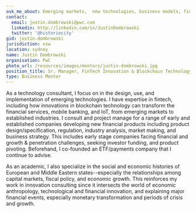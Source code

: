 ```yaml
---
ask_me_about: Emerging markets,  new technologies, business models, financial services
contact:
  email: justin.dombrowski@pwc.com
  linkedin: http://linkedin.com/in/JustinDombrowski
  twitter: '@historiocity'
gid: justin-dombrowski
jurisdiction: nsw
location: sydney
name: Justin Dombrowski
organisation: PwC
photo_url: /resources/images/mentors/justin-dombrowski.jpg
position_title: Sr. Manager, FinTech Innovation & Blockchain Technology, ASEANZ
type: Business Mentor
---
```


As a technology consultant, I focus on in the design, use, and implementation of emerging technologies. I have expertise in fintech, including how innovations in blockchain technology can transform the financial services, mobile banking, and IoT, from emerging markets to established industries. I consult and project manage for a range of early and established companies developing new financial products including product design/specification, regulation, industry analysis, market making, and business strategy. This includes early stage companies facing financial and growth & penetration challenges, seeking investor funding, and product pivoting. Beforehand, I co-founded an ETF/payments company that I continue to advise. 

As an academic, I also specialize in the social and economic histories of European and Middle Eastern states--especially the relationships among capital markets, fiscal policy, and economic growth. This reinforces my work in innovation consulting since it intersects the world of economic anthropology, technological and financial innovation, and explaining major financial events, especially monetary transformation and periods of crisis and growth.